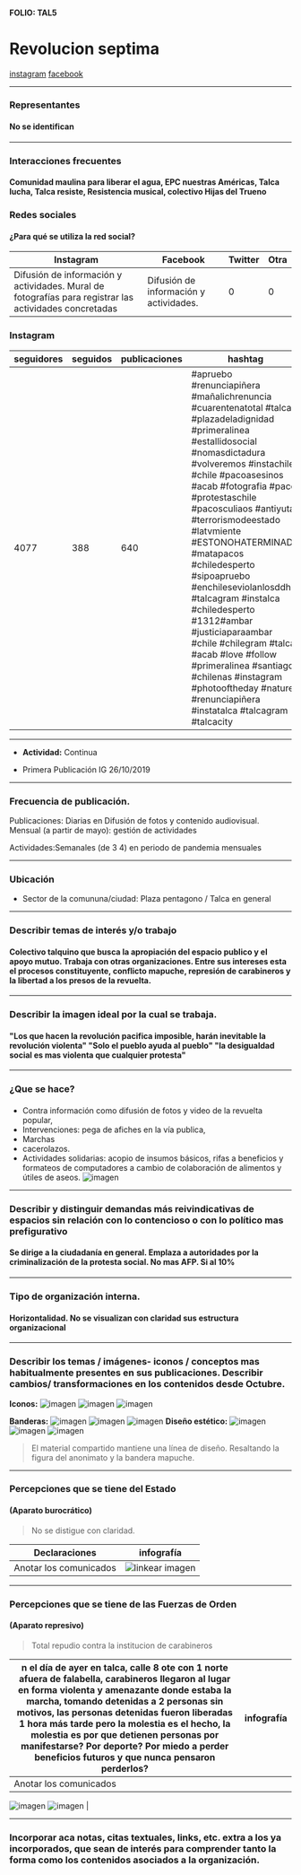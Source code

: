 #### FOLIO: TAL5
# Revolucion septima

[instagram](https://www.instagram.com/_revolucion_septima/)
[facebook](https://www.facebook.com/Rseptima/)

---

### Representantes
#### No se identifican 
---
### Interacciones frecuentes
#### Comunidad maulina para liberar el agua, EPC nuestras Américas, Talca lucha, Talca resiste, Resistencia musical, colectivo Hijas del Trueno

### Redes sociales
#### ¿Para qué se utiliza la red social?
| Instagram | Facebook | Twitter | Otra 
|---|---|---|---|
|Difusión de información y actividades. Mural de fotografías para registrar las actividades concretadas|Difusión de información y actividades.|0| 0|

### **Instagram**
| seguidores | seguidos | publicaciones | hashtag 
|---|---|---|---|
|4077|388|640| #apruebo #renunciapiñera #mañalichrenuncia #cuarentenatotal #talca #plazadeladignidad #primeralinea #estallidosocial #nomasdictadura #volveremos #instachile #chile #pacoasesinos #acab #fotografia #paco #protestaschile  #pacosculiaos #antiyuta #terrorismodeestado #latvmiente #ESTONOHATERMINADO #matapacos #chiledesperto #sipoapruebo #enchileseviolanlosddhh #talcagram #instalca #chiledesperto #1312#ambar #justiciaparaambar #chile #chilegram #talca #acab #love #follow #primeralinea #santiago #chilenas #instagram #photooftheday #nature #renunciapiñera #instatalca #talcagram #talcacity

---

* **Actividad:**   Continua

* Primera Publicación IG 26/10/2019

---
### Frecuencia de publicación.

Publicaciones: Diarias en Difusión de fotos y contenido audiovisual. Mensual (a partir de mayo): gestión de actividades

Actividades:Semanales (de 3 4) en periodo de pandemia mensuales

---
### Ubicación
* Sector de la comununa/ciudad: Plaza pentagono / Talca en general

---
### Describir temas de interés y/o trabajo
#### Colectivo talquino que busca la apropiación del espacio publico y el apoyo mutuo. Trabaja con otras organizaciones. Entre sus intereses esta el procesos constituyente, conflicto mapuche, represión de carabineros y la libertad a los presos de la revuelta.
---
### Describir la imagen ideal por la cual se trabaja.
#### "Los que hacen la revolución pacifica imposible, harán inevitable la revolución violenta" "Solo el pueblo ayuda al pueblo" "la desigualdad social es mas violenta que cualquier protesta"

---
### ¿Que se hace?
#### 
- Contra información como difusión de fotos y video de la revuelta popular,
 - Intervenciones: pega de afiches en la vía publica, 
 - Marchas
 - cacerolazos. 
 - Actividades solidarias: acopio de insumos básicos, rifas a beneficios y formateos de computadores a cambio de colaboración de alimentos y útiles de aseos.
![imagen](1.png)


---
### Describir y distinguir demandas más reivindicativas de espacios sin relación con lo contencioso o con lo político mas prefigurativo
#### Se dirige a la ciudadanía en general. Emplaza a autoridades por la criminalización de la protesta social. No mas AFP. Si al 10%

---
### Tipo de organización interna.
#### Horizontalidad. No se visualizan con claridad sus estructura organizacional

---
### Describir los temas / imágenes- iconos / conceptos mas habitualmente presentes en sus publicaciones. Describir cambios/ transformaciones en los contenidos desde Octubre.

**Iconos:**
![imagen](2.png)
![imagen](logo.png)
![imagen](neco.png)

**Banderas:**
![imagen](bandera.png)
![imagen](lien.png)
![imagen](5.png)
**Diseño estético:**
![imagen](3.png)
![imagen](7.png)
![imagen](aprue.png)


> El material compartido mantiene una línea de diseño. Resaltando la figura del anonimato y la bandera mapuche.

---
### Percepciones que se tiene del Estado
#### (Aparato burocrático)
> No se distigue con claridad. 

| Declaraciones | infografía | 
|---|---|
|Anotar los comunicados | ![linkear imagen]() |

---
### Percepciones que se tiene de las Fuerzas de Orden
#### (Aparato represivo)
> Total repudio contra la institucion de carabineros 

| n el día de ayer en talca, calle 8 ote con 1 norte afuera de falabella, carabineros llegaron al lugar en forma violenta y amenazante donde estaba la marcha, tomando detenidas a 2 personas sin motivos, las personas detenidas fueron liberadas 1 hora más tarde pero la molestia es el hecho, la molestia es por que detienen personas por manifestarse? Por deporte? Por miedo a perder beneficios futuros y que nunca pensaron perderlos? | infografía | 
|---|---|
|Anotar los comunicados | 
![imagen](8.png)
![imagen](paco.png) |


---
### Incorporar aca notas, citas textuales, links, etc. extra a los ya incorporados, que sean de interés para comprender tanto la forma como los contenidos asociados a la organización.
